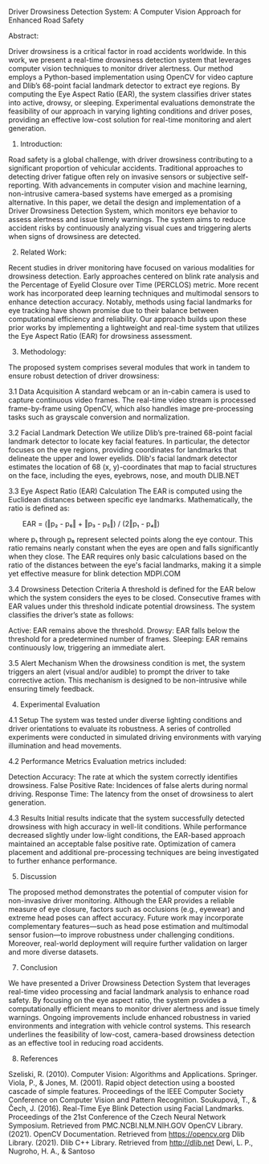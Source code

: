 Driver Drowsiness Detection System: A Computer Vision Approach for Enhanced Road Safety

Abstract:

Driver drowsiness is a critical factor in road accidents worldwide. In this work, we present a real-time drowsiness detection system that leverages computer vision techniques to monitor driver alertness. Our method employs a Python-based implementation using OpenCV for video capture and Dlib’s 68-point facial landmark detector to extract eye regions. By computing the Eye Aspect Ratio (EAR), the system classifies driver states into active, drowsy, or sleeping. Experimental evaluations demonstrate the feasibility of our approach in varying lighting conditions and driver poses, providing an effective low-cost solution for real-time monitoring and alert generation.

1. Introduction:
   
Road safety is a global challenge, with driver drowsiness contributing to a significant proportion of vehicular accidents. Traditional approaches to detecting driver fatigue often rely on invasive sensors or subjective self-reporting. With advancements in computer vision and machine learning, non-intrusive camera-based systems have emerged as a promising alternative. In this paper, we detail the design and implementation of a Driver Drowsiness Detection System, which monitors eye behavior to assess alertness and issue timely warnings. The system aims to reduce accident risks by continuously analyzing visual cues and triggering alerts when signs of drowsiness are detected.

2. Related Work:
   
Recent studies in driver monitoring have focused on various modalities for drowsiness detection. Early approaches centered on blink rate analysis and the Percentage of Eyelid Closure over Time (PERCLOS) metric. More recent work has incorporated deep learning techniques and multimodal sensors to enhance detection accuracy. Notably, methods using facial landmarks for eye tracking have shown promise due to their balance between computational efficiency and reliability. Our approach builds upon these prior works by implementing a lightweight and real-time system that utilizes the Eye Aspect Ratio (EAR) for drowsiness assessment.

3. Methodology:
   
The proposed system comprises several modules that work in tandem to ensure robust detection of driver drowsiness:

3.1 Data Acquisition
A standard webcam or an in-cabin camera is used to capture continuous video frames. The real-time video stream is processed frame-by-frame using OpenCV, which also handles image pre-processing tasks such as grayscale conversion and normalization.

3.2 Facial Landmark Detection
We utilize Dlib’s pre-trained 68-point facial landmark detector to locate key facial features. In particular, the detector focuses on the eye regions, providing coordinates for landmarks that delineate the upper and lower eyelids. Dlib's facial landmark detector estimates the location of 68 (x, y)-coordinates that map to facial structures on the face, including the eyes, eyebrows, nose, and mouth 
DLIB.NET

3.3 Eye Aspect Ratio (EAR) Calculation
The EAR is computed using the Euclidean distances between specific eye landmarks. Mathematically, the ratio is defined as:

  EAR = (‖p₂ - p₆‖ + ‖p₃ - p₅‖) / (2‖p₁ - p₄‖)

where p₁ through p₆ represent selected points along the eye contour. This ratio remains nearly constant when the eyes are open and falls significantly when they close. The EAR requires only basic calculations based on the ratio of the distances between the eye's facial landmarks, making it a simple yet effective measure for blink detection 
MDPI.COM

3.4 Drowsiness Detection Criteria
A threshold is defined for the EAR below which the system considers the eyes to be closed. Consecutive frames with EAR values under this threshold indicate potential drowsiness. The system classifies the driver’s state as follows:

Active: EAR remains above the threshold.
Drowsy: EAR falls below the threshold for a predetermined number of frames.
Sleeping: EAR remains continuously low, triggering an immediate alert.

3.5 Alert Mechanism
When the drowsiness condition is met, the system triggers an alert (visual and/or audible) to prompt the driver to take corrective action. This mechanism is designed to be non-intrusive while ensuring timely feedback.


4. Experimental Evaluation
   
4.1 Setup
The system was tested under diverse lighting conditions and driver orientations to evaluate its robustness. A series of controlled experiments were conducted in simulated driving environments with varying illumination and head movements.

4.2 Performance Metrics
Evaluation metrics included:

Detection Accuracy: The rate at which the system correctly identifies drowsiness.
False Positive Rate: Incidences of false alerts during normal driving.
Response Time: The latency from the onset of drowsiness to alert generation.

4.3 Results
Initial results indicate that the system successfully detected drowsiness with high accuracy in well-lit conditions. While performance decreased slightly under low-light conditions, the EAR-based approach maintained an acceptable false positive rate. Optimization of camera placement and additional pre-processing techniques are being investigated to further enhance performance.

5. Discussion
   
The proposed method demonstrates the potential of computer vision for non-invasive driver monitoring. Although the EAR provides a reliable measure of eye closure, factors such as occlusions (e.g., eyewear) and extreme head poses can affect accuracy. Future work may incorporate complementary features—such as head pose estimation and multimodal sensor fusion—to improve robustness under challenging conditions. Moreover, real-world deployment will require further validation on larger and more diverse datasets.

7. Conclusion

We have presented a Driver Drowsiness Detection System that leverages real-time video processing and facial landmark analysis to enhance road safety. By focusing on the eye aspect ratio, the system provides a computationally efficient means to monitor driver alertness and issue timely warnings. Ongoing improvements include enhanced robustness in varied environments and integration with vehicle control systems. This research underlines the feasibility of low-cost, camera-based drowsiness detection as an effective tool in reducing road accidents.

8. References

Szeliski, R. (2010). Computer Vision: Algorithms and Applications. Springer.
Viola, P., & Jones, M. (2001). Rapid object detection using a boosted cascade of simple features. Proceedings of the IEEE Computer Society Conference on Computer Vision and Pattern Recognition.
Soukupová, T., & Čech, J. (2016). Real-Time Eye Blink Detection using Facial Landmarks. Proceedings of the 21st Conference of the Czech Neural Network Symposium. Retrieved from 
PMC.NCBI.NLM.NIH.GOV
OpenCV Library. (2021). OpenCV Documentation. Retrieved from https://opencv.org
Dlib Library. (2021). Dlib C++ Library. Retrieved from http://dlib.net
Dewi, L. P., Nugroho, H. A., & Santoso
